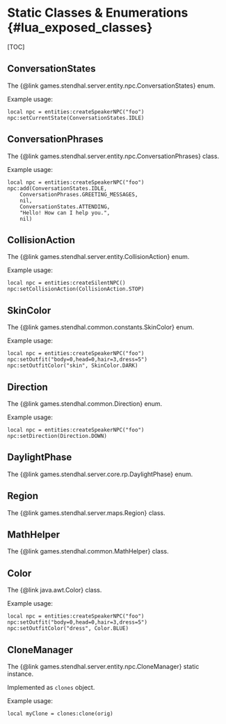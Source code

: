 
Static Classes & Enumerations {#lua_exposed_classes}
=============================

[TOC]

## ConversationStates

The {@link games.stendhal.server.entity.npc.ConversationStates} enum.

Example usage:
```
local npc = entities:createSpeakerNPC("foo")
npc:setCurrentState(ConversationStates.IDLE)
```

## ConversationPhrases

The {@link games.stendhal.server.entity.npc.ConversationPhrases} class.

Example usage:
```
local npc = entities:createSpeakerNPC("foo")
npc:add(ConversationStates.IDLE,
	ConversationPhrases.GREETING_MESSAGES,
	nil,
	ConversationStates.ATTENDING,
	"Hello! How can I help you.",
	nil)
```

## CollisionAction

The {@link games.stendhal.server.entity.CollisionAction} enum.

Example usage:
```
local npc = entities:createSilentNPC()
npc:setCollisionAction(CollisionAction.STOP)
```

## SkinColor

The {@link games.stendhal.common.constants.SkinColor} enum.

Example usage:
```
local npc = entities:createSpeakerNPC("foo")
npc:setOutfit("body=0,head=0,hair=3,dress=5")
npc:setOutfitColor("skin", SkinColor.DARK)
```

## Direction

The {@link games.stendhal.common.Direction} enum.

Example usage:
```
local npc = entities:createSpeakerNPC("foo")
npc:setDirection(Direction.DOWN)
```

## DaylightPhase

The {@link games.stendhal.server.core.rp.DaylightPhase} enum.

## Region

The {@link games.stendhal.server.maps.Region} class.

## MathHelper

The {@link games.stendhal.common.MathHelper} class.

## Color

The {@link java.awt.Color} class.

Example usage:
```
local npc = entities:createSpeakerNPC("foo")
npc:setOutfit("body=0,head=0,hair=3,dress=5")
npc:setOutfitColor("dress", Color.BLUE)
```

## CloneManager

The {@link games.stendhal.server.entity.npc.CloneManager} static instance.

Implemented as <code>clones</code> object.

Example usage:
```
local myClone = clones:clone(orig)
```

